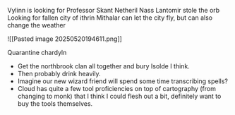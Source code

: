 Vylinn is looking for Professor Skant
Netheril 
Nass Lantomir stole the orb
Looking for fallen city of ithrin
Mithalar can let the city fly, but can also change the weather


![[Pasted image 20250520194611.png]]

Quarantine chardyln 

- Get the northbrook clan all together and bury Isolde I think.
- Then probably drink heavily.
- Imagine our new wizard friend will spend some time transcribing spells?
- Cloud has quite a few tool proficiencies on top of cartography (from changing to monk) that I think I could flesh out a bit, definitely want to buy the tools themselves.